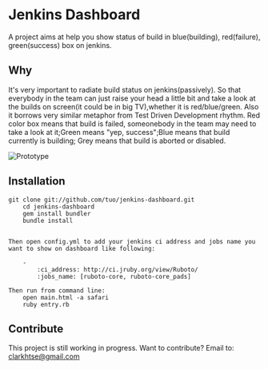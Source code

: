 Jenkins Dashboard
=============

A project aims at help you show status of build in blue(building), red(failure), green(success) box on jenkins. 

Why
-------

It's very important to radiate build status on jenkins(passively). So that everybody in the team can just raise your head
a little bit and take a look at the builds on screen(it could be in big TV),whether it is red/blue/green. Also it borrows very similar metaphor from Test Driven Development rhythm. Red color box means that build is failed, someonebody in the team may need to take a look at it;Green means "yep, success";Blue means that build currently is building; Grey means that build is aborted or disabled.

![Prototype](http://tuohuang.thoughtworkers.org/wp-content/uploads/2011/09/jenkins-dashboard.jpg "Optional title")

Installation
-----------

    git clone git://github.com/tuo/jenkins-dashboard.git
		cd jenkins-dashboard
		gem install bundler
		bundle install


	Then open config.yml to add your jenkins ci address and jobs name you want to show on dashboard like following:
	
		-
		    :ci_address: http://ci.jruby.org/view/Ruboto/
		    :jobs_name: [ruboto-core, ruboto-core_pads]
		
	Then run from command line: 
		open main.html -a safari
		ruby entry.rb
		

Contribute
------------
This project is still working in progress.
Want to contribute? Email to: clarkhtse@gmail.com